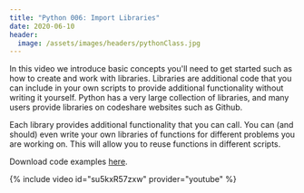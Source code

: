 ```yaml
---
title: "Python 006: Import Libraries"
date: 2020-06-10
header:
  image: /assets/images/headers/pythonClass.jpg
---
```


In this video we introduce basic concepts you'll need to get started such as how to create and work with libraries. Libraries are additional code that you can include in your own scripts to provide additional functionality without writing it yourself. Python has a very large collection of libraries, and many users provide libraries on codeshare websites such as Github.

Each library provides additional functionality that you can call. You can (and should) even write your own libraries of functions for different problems you are working on. This will allow you to reuse functions in different scripts.

Download code examples [here](https://github.com/jijames/LearnPythonProgramming).

{% include video id="su5kxR57zxw" provider="youtube" %}